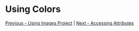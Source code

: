 # Using Colors

[Previous - Using Images Project](https://github.com/KCErb/hello-ruboto/blob/master/training/basics/styling/using-images.md) |
[Next - Accessing Attributes](https://github.com/KCErb/hello-ruboto/blob/master/training/basics/styling/accessing-attributes.md)

